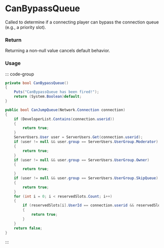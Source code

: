 <Badge type="danger" text="Carbon Compatible"/><Badge type="warning" text="Oxide Compatible"/>
# CanBypassQueue
Called to determine if a connecting player can bypass the connection queue (e.g., a priority slot).
### Return
Returning a non-null value cancels default behavior.

### Usage
::: code-group
```csharp [Example]
private bool CanBypassQueue()
{
	Puts("CanBypassQueue has been fired!");
	return (System.Boolean)default;
}
```
```csharp [Source — Assembly-CSharp @ ConnectionQueue]
public bool CanJumpQueue(Network.Connection connection)
{
	if (DeveloperList.Contains(connection.userid))
	{
		return true;
	}
	ServerUsers.User user = ServerUsers.Get(connection.userid);
	if (user != null && user.group == ServerUsers.UserGroup.Moderator)
	{
		return true;
	}
	if (user != null && user.group == ServerUsers.UserGroup.Owner)
	{
		return true;
	}
	if (user != null && user.group == ServerUsers.UserGroup.SkipQueue)
	{
		return true;
	}
	for (int i = 0; i < reservedSlots.Count; i++)
	{
		if (reservedSlots[i].UserId == connection.userid && reservedSlots[i].Expiry > UnityEngine.Time.realtimeSinceStartup)
		{
			return true;
		}
	}
	return false;
}

```
:::
